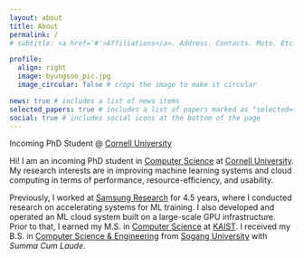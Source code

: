 ```yaml
---
layout: about
title: About
permalink: /
# subtitle: <a href='#'>Affiliations</a>. Address. Contacts. Moto. Etc.

profile:
  align: right
  image: byungsoo_pic.jpg
  image_circular: false # crops the image to make it circular

news: true # includes a list of news items
selected_papers: true # includes a list of papers marked as "selected={true}"
social: true # includes social icons at the bottom of the page
---
```


Incoming PhD Student @ [Cornell University](https://www.cornell.edu/)

Hi! I am an incoming PhD student in [Computer Science](https://www.cs.cornell.edu/) at [Cornell University](https://www.cornell.edu/). My research interests are in improving machine learning systems and cloud computing in terms of performance, resource-efficiency, and usability.

Previously, I worked at [Samsung Research](https://research.samsung.com/) for 4.5 years, where I conducted research on accelerating systems for ML training.
I also developed and operated an ML cloud system built on a large-scale GPU infrastructure.
Prior to that, I earned my M.S. in [Computer Science](https://cs.kaist.ac.kr/) at [KAIST](https://www.kaist.ac.kr/en/). I received my B.S. in [Computer Science & Engineering](https://cs.sogang.ac.kr/cs/index_new.html) from [Sogang University](https://wwwe.sogang.ac.kr/wwwe/index_new.html) with *Summa Cum Laude*.

